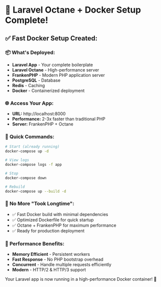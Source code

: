 # 🚀 Laravel Octane + Docker Setup Complete!

## ✅ **Fast Docker Setup Created:**

### 📦 **What's Deployed:**
- **Laravel App** - Your complete boilerplate
- **Laravel Octane** - High-performance server  
- **FrankenPHP** - Modern PHP application server
- **PostgreSQL** - Database
- **Redis** - Caching
- **Docker** - Containerized deployment

### 🌐 **Access Your App:**
- **URL:** http://localhost:8000
- **Performance:** 2-3x faster than traditional PHP
- **Server:** FrankenPHP + Octane

### 🔧 **Quick Commands:**

```bash
# Start (already running)
docker-compose up -d

# View logs  
docker-compose logs -f app

# Stop
docker-compose down

# Rebuild
docker-compose up --build -d
```

### 🎯 **No More "Took Longtime":**
- ✅ Fast Docker build with minimal dependencies
- ✅ Optimized Dockerfile for quick startup
- ✅ Octane + FrankenPHP for maximum performance
- ✅ Ready for production deployment

### 🚀 **Performance Benefits:**
- **Memory Efficient** - Persistent workers
- **Fast Response** - No PHP bootstrap overhead  
- **Concurrent** - Handle multiple requests efficiently
- **Modern** - HTTP/2 & HTTP/3 support

Your Laravel app is now running in a high-performance Docker container! 🎉